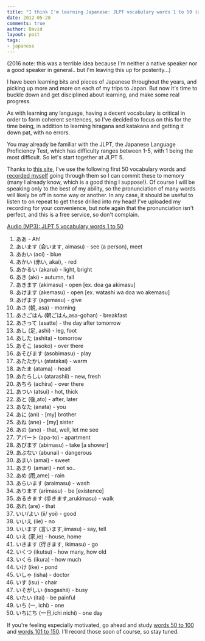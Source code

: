 ```yaml
---
title: "I think I'm learning Japanese: JLPT vocabulary words 1 to 50 (audio)"
date: 2012-05-28
comments: true
author: David
layout: post
tags:
- japanese
---
```


(2016 note: this was a terrible idea because I'm neither a native speaker nor a good speaker in general..  but I'm leaving this up for posterity...)

I have been learning bits and pieces of Japanese throughout the years, and picking up more and more on each of my trips to Japan. But now it's time to buckle down and get disciplined about learning, and make some real progress.

As with learning any language, having a decent vocabulary is critical in order to form coherent sentences, so I've decided to focus on this for the time being, in addition to learning hiragana and katakana and getting it down pat, with no errors.

You may already be familiar with the JLPT, the Japanese Language Proficiency Test, which has difficulty ranges between 1-5, with 1 being the most difficult. So let's start together at JLPT 5.

Thanks to [this site][1], I've use the following first 50 vocabulary words and [recorded myself][2] going through them so I can commit these to memory (many I already know, which is a good thing I suppose!). Of course I will be speaking only to the best of my ability, so the pronunciation of many words will likely be off in some way or another. In any case, it should be useful to listen to on repeat to get these drilled into my head! I've uploaded my recording for your convenience, but note again that the pronunciation isn't perfect, and this is a free service, so don't complain.

[Audio (MP3): JLPT 5 vocabulary words 1 to 50][2]

1. ああ - Ah!  
2. あいます (会います, aimasu) - see (a person), meet  
3. あおい (aoi) - blue  
4. あかい (赤い, akai), - red  
5. あかるい (akarui) - light, bright  
6. あき (aki) - autumn, fall  
7. あきます (akimasu) - open [ex. doa ga akimasu]  
8. あけます (akemasu) - open [ex. watashi wa doa wo akemasu]  
9. あげます (agemasu) - give  
10. あさ (朝, asa) - morning  
11. あさごはん (朝ごはん,asa-gohan) - breakfast  
12. あさって (asatte) - the day after tomorrow  
13. あし (足, ashi) - leg, foot  
14. あした (ashita) - tomorrow  
15. あそこ (asoko) - over there  
16. あそびます (asobimasu) - play  
17. あたたかい (atatakai) - warm  
18. あたま (atama) - head  
19. あたらしい (atarashii) - new, fresh  
20. あちら (achira) - over there  
21. あつい (atsui) - hot, thick  
22. あと (後,ato) - after, later  
23. あなた (anata) - you  
24. あに (ani) - [my] brother  
25. あね (ane) - [my] sister  
26. あの (ano) - that, well, let me see  
27. アパート (apa-to) - apartment  
28. あびます (abimasu) - take [a shower]  
29. あぶない (abunai) - dangerous  
30. あまい (amai) - sweet  
31. あまり (amari) - not so..  
32. あめ (雨,ame) - rain  
33. あらいます (araimasu) - wash  
34. あります (arimasu) - be [existence]  
35. あるきます (歩きます,arukimasu) - walk  
36. あれ (are) - that  
37. いい/よい (ii/ yoi) - good  
38. いいえ (iie) - no  
39. いいます (言います,iimasu) - say, tell  
40. いえ (家,ie) - house, home  
41. いきます (行きます, ikimasu) - go  
42. いくつ (ikutsu) - how many, how old  
43. いくら (ikura) - how much  
44. いけ (ike) - pond  
45. いしゃ (isha) - doctor  
46. いす (isu) - chair  
47. いそがしい (isogashii) - busy  
48. いたい (itai) - be painful  
49. いち (一, ichi) - one  
50. いちにち (一日,ichi nichi) - one day

If you're feeling especially motivated, go ahead and study [words 50 to 100][3] and [words 101 to 150][4]. I'll record those soon of course, so stay tuned.

 [1]: http://www.japanmoji.com/2010/07/vocabulary-list.html
 [2]: http://davidbcalhoun.com/b/jlpt5-vocabulary-1-50.mp3
 [3]: http://www.japanmoji.com/2010/07/vocabulary-list-51-to-100.html
 [4]: http://www.japanmoji.com/2010/11/vocabulary-list-101-to-150.html